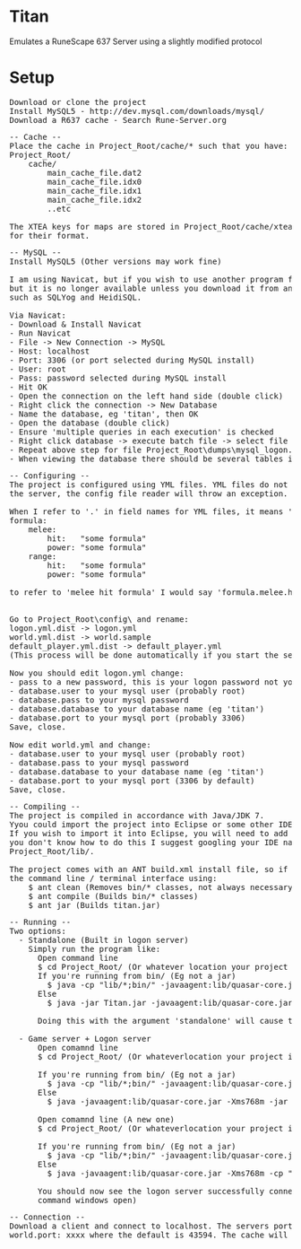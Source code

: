 # Titan
Emulates a RuneScape 637 Server using a slightly modified protocol

# Setup
<pre>
Download or clone the project
Install MySQL5 - http://dev.mysql.com/downloads/mysql/
Download a R637 cache - Search Rune-Server.org
</pre>

<pre>
-- Cache --
Place the cache in Project_Root/cache/* such that you have:
Project_Root/
    cache/
        main_cache_file.dat2
        main_cache_file.idx0
        main_cache_file.idx1
        main_cache_file.idx2
        ..etc

The XTEA keys for maps are stored in Project_Root/cache/xteas.xstore2. See the XTEAStore class in the project
for their format.
</pre>

<pre>
-- MySQL --
Install MySQL5 (Other versions may work fine)

I am using Navicat, but if you wish to use another program feel free (Ubuntu: "Emma", Mac/Windows: "MySQL workbench"). They used to have a free MySQL version,
but it is no longer available unless you download it from an "alternative source". There are free alternatives,
such as SQLYog and HeidiSQL.

Via Navicat:
- Download & Install Navicat
- Run Navicat
- File -> New Connection -> MySQL
- Host: localhost
- Port: 3306 (or port selected during MySQL install)
- User: root
- Pass: password selected during MySQL install
- Hit OK
- Open the connection on the left hand side (double click)
- Right click the connection -> New Database
- Name the database, eg 'titan', then OK
- Open the database (double click)
- Ensure 'multiple queries in each execution' is checked
- Right click database -> execute batch file -> select file from Project_Root\sql\dumps\mysql_world.sql -> Start -> Wait
- Repeat above step for file Project_Root\dumps\mysql_logon.sql
- When viewing the database there should be several tables in there, including 'profiles'.
</pre>

<pre>
-- Configuring --
The project is configured using YML files. YML files do not accept tabs, instead use spaces. If a tab is found when running
the server, the config file reader will throw an exception.  

When I refer to '.' in field names for YML files, it means 'the subsection called'. For example, if I had:
formula:
    melee:
        hit:   "some formula"
        power: "some formula"
    range:
        hit:   "some formula"
        power: "some formula"

to refer to 'melee hit formula' I would say 'formula.melee.hit'. Or formula.range.power for range power, etc.


Go to Project_Root\config\ and rename:
logon.yml.dist -> logon.yml
world.yml.dist -> world.sample
default_player.yml.dist -> default_player.yml
(This process will be done automatically if you start the server before hand, but will not have reasonable values for the database config!)

Now you should edit logon.yml change:
- pass to a new password, this is your logon password not your database password. If this is found out by someone, they can modify anyones profile in any manner they like. (Add items, corrupt it, reset it, change rights to admin, set skills to any level, set health, location, equipment) - Basically, make it a strong password!
- database.user to your mysql user (probably root)
- database.pass to your mysql password
- database.database to your database name (eg 'titan')
- database.port to your mysql port (probably 3306)
Save, close.

Now edit world.yml and change:
- database.user to your mysql user (probably root)
- database.pass to your mysql password
- database.database to your database name (eg 'titan')
- database.port to your mysql port (3306 by default)
Save, close.
</pre>

<pre>
-- Compiling --
The project is compiled in accordance with Java/JDK 7.  
Yyou could import the project into Eclipse or some other IDE.
If you wish to import it into Eclipse, you will need to add all .jar files from lib/ to your classpath, if
you don't know how to do this I suggest googling your IDE name with 'classpath setup' to add the .jar files from
Project_Root/lib/.

The project comes with an ANT build.xml install file, so if you have ANT installed, you can compile it through
the command line / terminal interface using:
	$ ant clean (Removes bin/* classes, not always necessary)
	$ ant compile (Builds bin/* classes)
	$ ant jar (Builds titan.jar)
</pre>

<pre>
-- Running --
Two options: 
  - Standalone (Built in logon server)
    Simply run the program like:
      Open command line
      $ cd Project_Root/ (Or whatever location your project is in)
      If you're running from bin/ (Eg not a jar)
      	$ java -cp "lib/*;bin/" -javaagent:lib/quasar-core.jar -Xms768m org.maxgamer.rs.core.RSBootstrap
      Else
      	$ java -jar Titan.jar -javaagent:lib/quasar-core.jar -Xms768m 
      	
      Doing this with the argument 'standalone' will cause the program to start an internal logon server for itself.
      
  - Game server + Logon server
      Open comamnd line
      $ cd Project_Root/ (Or whateverlocation your project is in)
      
      If you're running from bin/ (Eg not a jar)
      	$ java -cp "lib/*;bin/" -javaagent:lib/quasar-core.jar -Xms768m org.maxgamer.rs.core.RSBootstrap game-only
      Else
      	$ java -javaagent:lib/quasar-core.jar -Xms768m -jar Titan.jar game-only
      
      Open comamnd line (A new one)
      $ cd Project_Root/ (Or whateverlocation your project is in)
      
      If you're running from bin/ (Eg not a jar)
      	$ java -cp "lib/*;bin/" -javaagent:lib/quasar-core.jar -Xms768m org.maxgamer.rs.logon.logon.LogonServer
      Else
      	$ java -javaagent:lib/quasar-core.jar -Xms768m -cp "Titan.jar;lib/*" org.maxgamer.rs.logon.logon.LogonServer
      
      You should now see the logon server successfully connect to the game server and visa versa (You should have two
      command windows open)
</pre>

<pre>
-- Connection --
Download a client and connect to localhost. The servers port is available in the config file in world.yml under
world.port: xxxx where the default is 43594. The cache will download automatically. The server does handle clients with RSA enabled (if using the correct keys/tokens obviously). Also if RSA is disabled the server will work. 
</pre>
